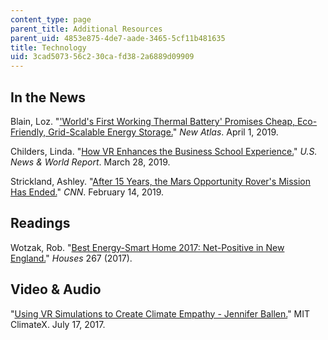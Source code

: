 ```yaml
---
content_type: page
parent_title: Additional Resources
parent_uid: 4853e875-4de7-aade-3465-5cf11b481635
title: Technology
uid: 3cad5073-56c2-30ca-fd38-2a6889d09909
---
```


In the News
-----------

Blain, Loz. "['World's First Working Thermal Battery' Promises Cheap, Eco-Friendly, Grid-Scalable Energy Storage.](https://newatlas.com/cct-silicon-energy-battery-thermal-energy-storage/59098/)" _New Atlas_. April 1, 2019.

Childers, Linda. "[How VR Enhances the Business School Experience.](https://www.usnews.com/education/best-graduate-schools/top-business-schools/articles/2019-03-28/how-virtual-reality-enhances-the-business-school-experience)" _U.S. News & World Report_. March 28, 2019.

Strickland, Ashley. "[After 15 Years, the Mars Opportunity Rover's Mission Has Ended.](https://www.cnn.com/2019/02/13/world/nasa-mars-opportunity-rover-trnd/index.html)" _CNN_. February 14, 2019.

Readings
--------

Wotzak, Rob. "[Best Energy-Smart Home 2017: Net-Positive in New England.](https://www.finehomebuilding.com/2017/04/26/best-energy-smart-home-2017-net-positive-new-england)" _Houses_ 267 (2017).

Video & Audio
-------------

"[Using VR Simulations to Create Climate Empathy - Jennifer Ballen.](https://climate.mit.edu/videos/using-vr-simulations-create-climate-empathy-jennifer-ballen)" MIT ClimateX. July 17, 2017.